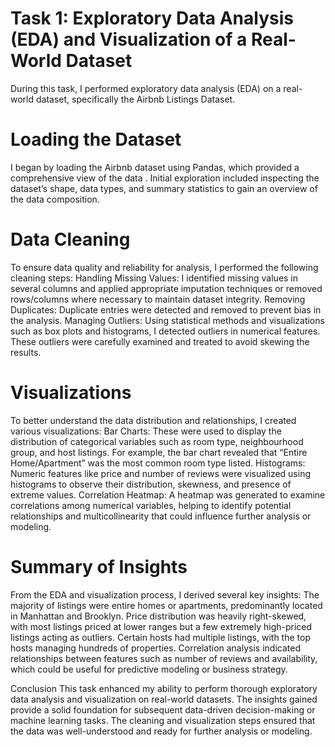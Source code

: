 # Task 1: Exploratory Data Analysis (EDA) and Visualization of a Real-World Dataset

During this task, I performed exploratory data analysis (EDA) on a real-world dataset, specifically the Airbnb Listings Dataset. 

# Loading the Dataset
I began by loading the Airbnb dataset using Pandas, which provided a comprehensive view of the data . Initial exploration included inspecting the dataset’s shape, data types, and summary statistics to gain an overview of the data composition.

# Data Cleaning
To ensure data quality and reliability for analysis, I performed the following cleaning steps:
Handling Missing Values: I identified missing values in several columns and applied appropriate imputation techniques or removed rows/columns where necessary to maintain dataset integrity.
Removing Duplicates: Duplicate entries were detected and removed to prevent bias in the analysis.
Managing Outliers: Using statistical methods and visualizations such as box plots and histograms, I detected outliers in numerical features. These outliers were carefully examined and treated to avoid skewing the results.

# Visualizations
To better understand the data distribution and relationships, I created various visualizations:
Bar Charts: These were used to display the distribution of categorical variables such as room type, neighbourhood group, and host listings. For example, the bar chart revealed that “Entire Home/Apartment” was the most common room type listed.
Histograms: Numeric features like price and number of reviews were visualized using histograms to observe their distribution, skewness, and presence of extreme values.
Correlation Heatmap: A heatmap was generated to examine correlations among numerical variables, helping to identify potential relationships and multicollinearity that could influence further analysis or modeling.

# Summary of Insights
From the EDA and visualization process, I derived several key insights:
The majority of listings were entire homes or apartments, predominantly located in Manhattan and Brooklyn.
Price distribution was heavily right-skewed, with most listings priced at lower ranges but a few extremely high-priced listings acting as outliers.
Certain hosts had multiple listings, with the top hosts managing hundreds of properties.
Correlation analysis indicated relationships between features such as number of reviews and availability, which could be useful for predictive modeling or business strategy.

Conclusion
This task enhanced my ability to perform thorough exploratory data analysis and visualization on real-world datasets. The insights gained provide a solid foundation for subsequent data-driven decision-making or machine learning tasks. The cleaning and visualization steps ensured that the data was well-understood and ready for further analysis or modeling.
